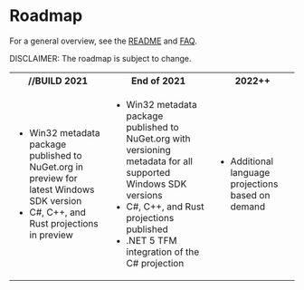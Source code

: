 # Roadmap

For a general overview, see the [README](https://github.com/microsoft/win32metadata/tree/master) and [FAQ](https://github.com/microsoft/win32metadata/blob/master/docs/faq.md).

DISCLAIMER: The roadmap is subject to change.

<table>
  <tbody>
    <tr>
      <th>//BUILD 2021</th>
      <th>End of 2021</th>
      <th>2022++</th>
    </tr>
    <tr>
      <td>
        <ul>
            <li>Win32 metadata package published to NuGet.org in preview for latest Windows SDK version</li>
            <li>C#, C++, and Rust projections in preview</li>
         </ul>
     </td>
      <td>
        <ul>
            <li>Win32 metadata package published to NuGet.org with versioning metadata for all supported Windows SDK versions</li>
            <li>C#, C++, and Rust projections published</li>
            <li>.NET 5 TFM integration of the C# projection</li>
         </ul>
     </td>
    <td>
        <ul>
            <li>Additional language projections based on demand</li>
         </ul>
     </td>
    </tr>
  </tbody>
</table>